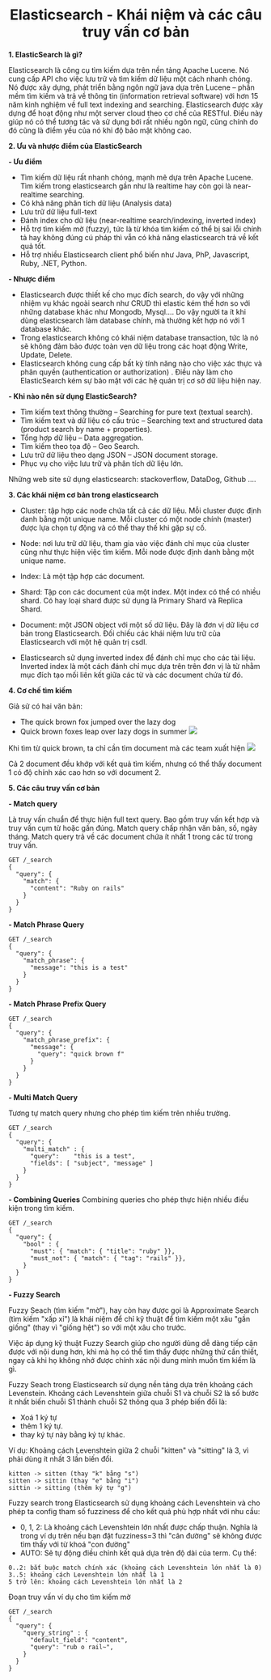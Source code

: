 <h1 class="text-center" style="text-align: center"> Elasticsearch - Khái niệm và các câu truy vấn cơ bản</h1>

<strong>1. ElasticSearch là gì?</strong>

Elasticsearch là công cụ tìm kiếm dựa trên nền tảng Apache Lucene. Nó cung cấp API cho việc lưu trữ và tìm kiếm dữ liệu một cách nhanh chóng. Nó được xây dựng, phát triển bằng ngôn ngữ java dựa trên Lucene – phần mềm tìm kiếm và trả về thông tin (information retrieval software) với hơn 15 năm kinh nghiệm về full text indexing and searching. Elasticsearch được xây dựng để hoạt động như một server cloud theo cơ chế của RESTful. Điều này giúp nó có thể tương tác và sử dụng bới rất nhiều ngôn ngữ, cũng chính do đó cũng là điểm yếu của nó khi độ bảo mật không cao.

<strong>2. Ưu và nhược điểm của ElasticSearch</strong>

<strong>- Ưu điểm</strong>

- Tìm kiếm dữ liệu rất nhanh chóng, mạnh mẽ dựa trên Apache Lucene.
Tìm kiếm trong elasticsearch gần như là realtime hay còn gọi là near-realtime searching.
- Có khả năng phân tích dữ liệu (Analysis data)
- Lưu trữ dữ liệu full-text
- Đánh index cho dữ liệu (near-realtime search/indexing, inverted index)
- Hỗ trợ tìm kiếm mờ (fuzzy), tức là từ khóa tìm kiếm có thể bị sai lỗi chính tả hay không đúng cú pháp thì vẫn có khả năng elasticsearch trả về kết quả tốt.
- Hỗ trợ nhiều Elasticsearch client phổ biến như Java, PhP, Javascript, Ruby, .NET, Python.

<strong>- Nhược điểm</strong>

- Elasticsearch được thiết kế cho mục đích search, do vậy với những nhiệm vụ khác ngoài search như CRUD thì elastic kém thế hơn so với những database khác như Mongodb, Mysql…. Do vậy người ta ít khi dùng elasticsearch làm database chính, mà thường kết hợp nó với 1 database khác.
- Trong elasticsearch không có khái niệm database transaction, tức là nó sẽ không đảm bảo được toàn vẹn dữ liệu trong các hoạt động Write, Update, Delete.
- Elasticsearch không cung cấp bất kỳ tính năng nào cho việc xác thực và phân quyền (authentication or authorization) . Điều này làm cho ElasticSearch kém sự bảo mật với các hệ quản trị cơ sở dữ liệu hiện nay.

<strong>- Khi nào nên sử dụng ElasticSearch?</strong>

- Tìm kiếm text thông thường – Searching for pure text (textual search).
- Tìm kiếm text và dữ liệu có cấu trúc – Searching text and structured data (product search by name + properties).
- Tổng hợp dữ liệu – Data aggregation.
- Tìm kiếm theo tọa độ – Geo Search.
- Lưu trữ dữ liệu theo dạng JSON – JSON document storage.
- Phục vụ cho việc lưu trữ và phân tích dữ liệu lớn.

Những web site sử dụng elasticsearch: stackoverflow, DataDog, Github ....

<strong>3. Các khái niệm cơ bản trong elasticsearch</strong>

- Cluster: tập hợp các node chứa tất cả các dữ liệu. Mỗi cluster được định danh bằng một unique name. Mỗi cluster có một node chính (master) được lựa chọn tự động và có thể thay thế khi gặp sự cố.

- Node: nơi lưu trữ dữ liệu, tham gia vào việc đánh chỉ mục của cluster cũng như thực hiện việc tìm kiếm. Mỗi node được định danh bằng một unique name.
- Index: Là một tập hợp các document.

- Shard: Tập con các document của một index. Một index có thể có nhiều shard. Có hay loại shard được sử dụng là Primary Shard và Replica Shard.

- Document: một JSON object với một số dữ liệu. Đây là đơn vị dữ liệu cơ bản trong Elasticsearch. Đối chiếu các khái niệm lưu trữ của Elasticsearch với một hệ quản trị csdl.

- Elasticsearch sử dụng inverted index để đánh chỉ mục cho các tài liệu. Inverted index là một cách đánh chỉ mục dựa trên trên đơn vị là từ nhằm mục đích tạo mối liên kết giữa các từ và các document chứa từ đó.

<strong>4. Cơ chế tìm kiếm</strong>

Giả sử có hai văn bản:

-  The quick brown fox jumped over the lazy dog
-  Quick brown foxes leap over lazy dogs in summer
![](https://user-images.githubusercontent.com/43602883/90957383-656cd200-e4b7-11ea-84d0-aed9664f9cea.png)

Khi tìm từ quick brown, ta chỉ cần tìm document mà các team xuất hiện
![](https://user-images.githubusercontent.com/43602883/90957387-6867c280-e4b7-11ea-8fbc-68e3c517d184.png)

Cả 2 document đều khớp với kết quả tìm kiếm, nhưng có thể thấy document 1 có độ chính xác cao hơn so với document 2.

<strong>5. Các câu truy vấn cơ bản</strong>

<strong>- Match query</strong>

Là truy vấn chuẩn để thực hiện full text query. Bao gồm truy vấn kết hợp và truy vấn cụm từ hoặc gần đúng. Match query chấp nhận văn bản, số, ngày tháng. Match query trả về các document chứa ít nhất 1 trong các từ trong truy vấn.

```
GET /_search
{
  "query": {
    "match": {
      "content": "Ruby on rails"
    } 
  }
}
```

<strong>- Match Phrase Query</strong>

```
GET /_search
{
  "query": {
    "match_phrase": {
      "message": "this is a test"
    }
  }
}
```

<strong>- Match Phrase Prefix Query</strong>

```
GET /_search
{
  "query": {
    "match_phrase_prefix": {
      "message": {
        "query": "quick brown f"
      }
    }
  }
}
```

<strong>- Multi Match Query</strong>

Tương tự match query nhưng cho phép tìm kiếm trên nhiều trường.

```
GET /_search
{
  "query": {
    "multi_match" : {
      "query":    "this is a test", 
      "fields": [ "subject", "message" ] 
    }
  }
}
```

<strong>- Combining Queries</strong>
Combining queries cho phép thực hiện nhiều điều kiện trong tìm kiếm.

```
GET /_search
{
  "query": {
    "bool" : {
      "must": { "match": { "title": "ruby" }},
      "must_not": { "match": { "tag": "rails" }}, 
    }
  }
}
```

<strong>- Fuzzy Search</strong>

Fuzzy Seach (tìm kiếm "mờ"), hay còn hay được gọi là Approximate Search (tìm kiếm "xấp xỉ") là khái niệm để chỉ kỹ thuật để tìm kiếm một xâu "gần giống" (thay vì "giống hệt") so với một xâu cho trước.

Việc áp dụng kỹ thuật Fuzzy Search giúp cho người dùng dễ dàng tiếp cận được với nội dung hơn, khi mà họ có thể tìm thấy được những thứ cần thiết, ngay cả khi họ không nhớ được chính xác nội dung mình muốn tìm kiếm là gì.

Fuzzy Seach trong Elasticsearch sử dụng nền tảng dựa trên khoảng cách Levenstein. Khoảng cách Levenshtein giữa chuỗi S1 và chuỗi S2 là số bước ít nhất biến chuỗi S1 thành chuỗi S2 thông qua 3 phép biến đổi là:
- Xoá 1 ký tự
- thêm 1 ký tự.
- thay ký tự này bằng ký tự khác.

Ví dụ: Khoảng cách Levenshtein giữa 2 chuỗi "kitten" và "sitting" là 3, vì phải dùng ít nhất 3 lần biến đổi.

```
kitten -> sitten (thay "k" bằng "s")
sitten -> sittin (thay "e" bằng "i")
sittin -> sitting (thêm ký tự "g")
```

Fuzzy search trong Elasticsearch sử dụng khoảng cách Levenshtein và cho phép ta config tham số fuzziness để cho kết quả phù hợp nhất với nhu cầu:

- 0, 1, 2: Là khoảng cách Levenshtein lớn nhất được chấp thuận. Nghĩa là trong ví dụ trên nếu bạn đặt fuzziness=3 thì "cân đường" sẽ không được tìm thấy với từ khoá "con đường"
- AUTO: Sẽ tự động điều chỉnh kết quả dựa trên độ dài của term. Cụ thể:

```
0..2: bắt buộc match chính xác (khoảng cách Levenshtein lớn nhất là 0)
3..5: khoảng cách Levenshtein lớn nhất là 1
5 trở lên: khoảng cách Levenshtein lớn nhất là 2
```

Đoạn truy vấn ví dụ cho tìm kiếm mờ

```
GET /_search
{
  "query": {
    "query_string" : {
      "default_field": "content",
      "query": "rub o rail~", 
    }
  }
}
```